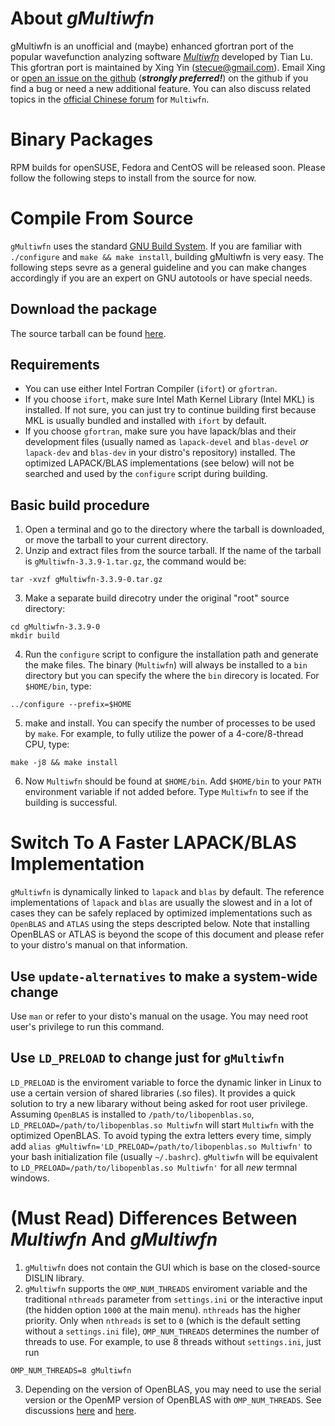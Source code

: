 # About *gMultiwfn*
gMultiwfn is an unofficial and (maybe) enhanced gfortran port of the popular wavefunction analyzing software *[Multiwfn](http://sobereva.com/multiwfn)* developed by Tian Lu. This gfortran port is maintained by Xing Yin (stecue@gmail.com). Email Xing or [open an issue on the github](https://github.com/stecue/gMultiwfn/issues) (__*strongly preferred!*__) on the github if you find a bug or need a new additional feature. You can also discuss related topics in the [official Chinese forum](http://bbs.keinsci.com/forum-112-1.html) for `Multiwfn`.

# Binary Packages
RPM builds for openSUSE, Fedora and CentOS will be released soon. Please follow the following steps to install from the source for now.

# Compile From Source
`gMultiwfn` uses the standard [GNU Build System](https://en.wikipedia.org/wiki/GNU_Build_System). If you are familiar with `./configure` and `make && make install`, building gMultiwfn is very easy. The following steps sevre as a general guideline and you can make changes accordingly if you are an expert on GNU autotools or have special needs.

## Download the package
The source tarball can be found [here](https://github.com/stecue/gMultiwfn/releases). 

## Requirements
* You can use either Intel Fortran Compiler (`ifort`) or `gfortran`.
* If you choose `ifort`, make sure Intel Math Kernel Library (Intel MKL) is installed. If not sure, you can just try to continue building first because MKL is usually bundled and installed with `ifort` by default.
* If you choose `gfortran`, make sure you have lapack/blas and their development files (usually named as `lapack-devel` and `blas-devel` *or* `lapack-dev` and `blas-dev` in your distro's repository) installed. The optimized LAPACK/BLAS implementations (see below) will not be searched and used by the `configure` script during building.

## Basic build procedure
1. Open a terminal and go to the directory where the tarball is downloaded, or move the tarball to your current directory.
2. Unzip and extract files from the source tarball. If the name of the tarball is `gMultiwfn-3.3.9-1.tar.gz`, the command would be:
```
tar -xvzf gMultiwfn-3.3.9-0.tar.gz
```
3. Make a separate build direcotry under the original "root" source directory:
```
cd gMultiwfn-3.3.9-0
mkdir build
```
4. Run the `configure` script to configure the installation path and generate the make files. The binary (`Multiwfn`) will always be installed to a `bin` directory but you can specify the where the `bin` direcory is located. For `$HOME/bin`, type:
```
../configure --prefix=$HOME
```
5. make and install. You can specify the number of processes to be used by `make`. For example, to fully utilize the power of a 4-core/8-thread CPU, type:
```
make -j8 && make install
```
6. Now `Multiwfn` should be found at `$HOME/bin`. Add `$HOME/bin` to your `PATH` environment variable if not added before. Type `Multiwfn` to see if the building is successful.

# Switch To A Faster LAPACK/BLAS Implementation
`gMultiwfn` is dynamically linked to `lapack` and `blas` by default. The reference implementations of `lapack` and `blas` are usually the slowest and in a lot of cases they can be safely replaced by optimized implementations such as `OpenBLAS` and `ATLAS` using the steps descripted below. Note that installing OpenBLAS or ATLAS is beyond the scope of this document and please refer to your distro's manual on that information.

## Use `update-alternatives` to make a system-wide change
Use `man` or refer to your disto's manual on the usage. You may need root user's privilege to run this command.

## Use `LD_PRELOAD` to change just for `gMultiwfn`
`LD_PRELOAD` is the enviroment variable to force the dynamic linker in Linux to use a certain version of shared libraries (.so files). It provides a quick solution to try a new libarary without being asked for root user privilege. Assuming `OpenBLAS` is installed to `/path/to/libopenblas.so`, `LD_PRELOAD=/path/to/libopenblas.so Multiwfn` will start `Multiwfn` with the optimized OpenBLAS. To avoid typing the extra letters every time, simply add `alias gMultiwfn='LD_PRELOAD=/path/to/libopenblas.so Multiwfn'` to your bash initialization file (usually `~/.bashrc`). `gMultiwfn` will be equivalent to `LD_PRELOAD=/path/to/libopenblas.so Multiwfn'` for all *new* termnal windows.

# (Must Read) Differences Between *Multiwfn* And *gMultiwfn*
1. `gMultiwfn` does not contain the GUI which is base on the closed-source DISLIN library.
2. `gMultiwfn` supports the `OMP_NUM_THREADS` enviroment variable and the traditional `nthreads` parameter from `settings.ini` or the interactive input (the hidden option `1000` at the main menu). `nthreads` has the higher priority. Only when `nthreads` is set to `0` (which is the default setting without a `settings.ini` file), `OMP_NUM_THREADS` determines the number of threads to use. For example, to use 8 threads without `settings.ini`, just run
```
OMP_NUM_THREADS=8 gMultiwfn
```
3. Depending on the version of OpenBLAS, you may need to use the serial version or the OpenMP version of OpenBLAS with `OMP_NUM_THREADS`. See discussions [here](https://groups.google.com/forum/#!topic/openblas-users/W6ehBvPsKTw) and [here](https://github.com/xianyi/OpenBLAS/issues/208).
